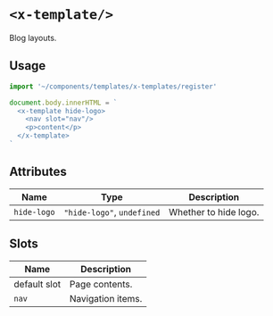 # `<x-template/>`

Blog layouts.

## Usage

```js
import '~/components/templates/x-templates/register'

document.body.innerHTML = `
  <x-template hide-logo>
    <nav slot="nav"/>
    <p>content</p>
  </x-template>
`
```

## Attributes

| Name        | Type                       | Description           |
| ----------- | -------------------------- | --------------------- |
| `hide-logo` | `"hide-logo"`, `undefined` | Whether to hide logo. |

## Slots

| Name         | Description       |
| ------------ | ----------------- |
| default slot | Page contents.    |
| `nav`        | Navigation items. |
